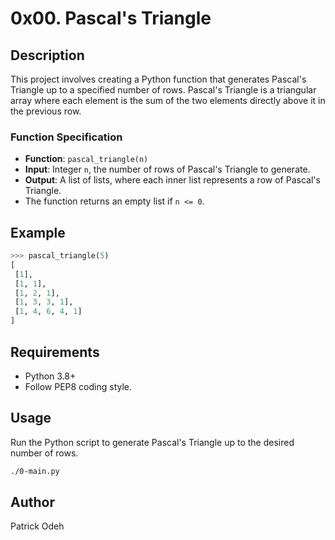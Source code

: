 # 0x00. Pascal's Triangle

## Description

This project involves creating a Python function that generates Pascal's Triangle up to a specified number of rows. Pascal's Triangle is a triangular array where each element is the sum of the two elements directly above it in the previous row.

### Function Specification

- **Function**: `pascal_triangle(n)`
- **Input**: Integer `n`, the number of rows of Pascal's Triangle to generate.
- **Output**: A list of lists, where each inner list represents a row of Pascal's Triangle.
- The function returns an empty list if `n <= 0`.

## Example

```python
>>> pascal_triangle(5)
[
 [1],
 [1, 1],
 [1, 2, 1],
 [1, 3, 3, 1],
 [1, 4, 6, 4, 1]
]
```
## Requirements
- Python 3.8+
- Follow PEP8 coding style.

## Usage
Run the Python script to generate Pascal's Triangle up to the desired number of rows.

```bash
./0-main.py
```
## Author
Patrick Odeh